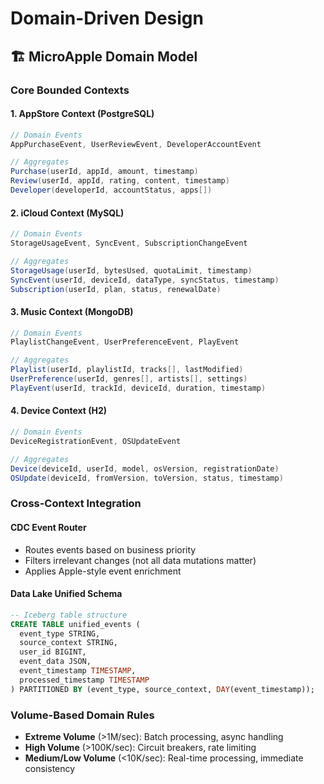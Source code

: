 # Domain-Driven Design

## 🏗️ MicroApple Domain Model

### Core Bounded Contexts

#### 1. **AppStore Context** (PostgreSQL)
```java
// Domain Events
AppPurchaseEvent, UserReviewEvent, DeveloperAccountEvent

// Aggregates  
Purchase(userId, appId, amount, timestamp)
Review(userId, appId, rating, content, timestamp)
Developer(developerId, accountStatus, apps[])
```

#### 2. **iCloud Context** (MySQL)  
```java
// Domain Events
StorageUsageEvent, SyncEvent, SubscriptionChangeEvent

// Aggregates
StorageUsage(userId, bytesUsed, quotaLimit, timestamp)
SyncEvent(userId, deviceId, dataType, syncStatus, timestamp) 
Subscription(userId, plan, status, renewalDate)
```

#### 3. **Music Context** (MongoDB)
```java
// Domain Events
PlaylistChangeEvent, UserPreferenceEvent, PlayEvent

// Aggregates
Playlist(userId, playlistId, tracks[], lastModified)
UserPreference(userId, genres[], artists[], settings)
PlayEvent(userId, trackId, deviceId, duration, timestamp)
```

#### 4. **Device Context** (H2)
```java
// Domain Events  
DeviceRegistrationEvent, OSUpdateEvent

// Aggregates
Device(deviceId, userId, model, osVersion, registrationDate)
OSUpdate(deviceId, fromVersion, toVersion, status, timestamp)
```

### Cross-Context Integration

#### **CDC Event Router**
- Routes events based on business priority
- Filters irrelevant changes (not all data mutations matter)
- Applies Apple-style event enrichment

#### **Data Lake Unified Schema**
```sql
-- Iceberg table structure
CREATE TABLE unified_events (
  event_type STRING,
  source_context STRING,
  user_id BIGINT,
  event_data JSON,
  event_timestamp TIMESTAMP,
  processed_timestamp TIMESTAMP
) PARTITIONED BY (event_type, source_context, DAY(event_timestamp));
```

### Volume-Based Domain Rules
- **Extreme Volume** (>1M/sec): Batch processing, async handling
- **High Volume** (>100K/sec): Circuit breakers, rate limiting  
- **Medium/Low Volume** (<10K/sec): Real-time processing, immediate consistency 